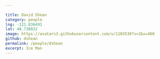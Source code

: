 ```yaml
---
 
title: David Shean
category: people
lng: -121.836491
lat: 48.738022
image: https://avatars3.githubusercontent.com/u/1103530?v=3&s=460
github: dshean 
permalink: /people/dshean
excerpt: Ice Man 
---
```

